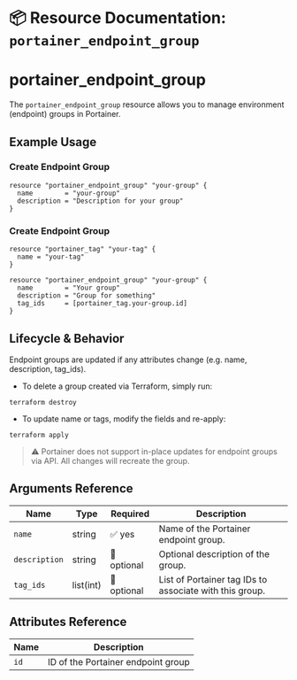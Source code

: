 # 📦 **Resource Documentation: `portainer_endpoint_group`**

# portainer_endpoint_group
The `portainer_endpoint_group` resource allows you to manage environment (endpoint) groups in Portainer.

## Example Usage

### Create Endpoint Group
```hcl
resource "portainer_endpoint_group" "your-group" {
  name        = "your-group"
  description = "Description for your group"
}
```

### Create Endpoint Group

```hcl
resource "portainer_tag" "your-tag" {
  name = "your-tag"
}

resource "portainer_endpoint_group" "your-group" {
  name        = "Your group"
  description = "Group for something"
  tag_ids     = [portainer_tag.your-group.id]
}
```

## Lifecycle & Behavior

Endpoint groups are updated if any attributes change (e.g. name, description, tag_ids).

- To delete a group created via Terraform, simply run:
```hcl
terraform destroy
```

- To update name or tags, modify the fields and re-apply:
```hcl
terraform apply
```
> ⚠️ Portainer does not support in-place updates for endpoint groups via API. All changes will recreate the group.

## Arguments Reference

| Name          | Type       | Required     | Description                                                    |
|---------------|------------|--------------|----------------------------------------------------------------|
| `name`        | string     | ✅ yes       | Name of the Portainer endpoint group.                          |
| `description` | string     | 🚫 optional  | Optional description of the group.                             |
| `tag_ids`     | list(int)  | 🚫 optional  | List of Portainer tag IDs to associate with this group.        |                                     |

## Attributes Reference

| Name | Description              |
|------|--------------------------|
| `id` | ID of the Portainer endpoint group |
